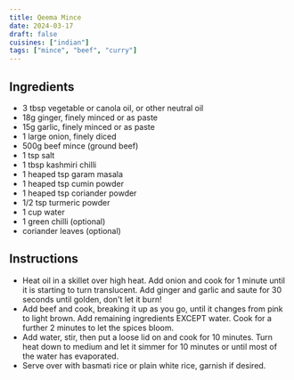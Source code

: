 ```yaml
---
title: Qeema Mince
date: 2024-03-17
draft: false
cuisines: ["indian"]
tags: ["mince", "beef", "curry"]
---
```


## Ingredients
- 3 tbsp vegetable or canola oil, or other neutral oil
- 18g ginger, finely minced or as paste
- 15g garlic, finely minced or as paste
- 1 large onion, finely diced
- 500g beef mince (ground beef)
- 1 tsp salt
- 1 tbsp kashmiri chilli
- 1 heaped tsp garam masala
- 1 heaped tsp cumin powder
- 1 heaped tsp coriander powder
- 1/2 tsp turmeric powder
- 1 cup water
- 1 green chilli (optional)
- coriander leaves (optional)

## Instructions
- Heat oil in a skillet over high heat. Add onion and cook for 1 minute until it is starting to turn translucent. Add ginger and garlic and saute for 30 seconds until golden, don't let it burn!
- Add beef and cook, breaking it up as you go, until it changes from pink to light brown. Add remaining ingredients EXCEPT water. Cook for a further 2 minutes to let the spices bloom.
- Add water, stir, then put a loose lid on and cook for 10 minutes. Turn heat down to medium and let it simmer for 10 minutes or until most of the water has evaporated.
- Serve over with basmati rice or plain white rice, garnish if desired.

